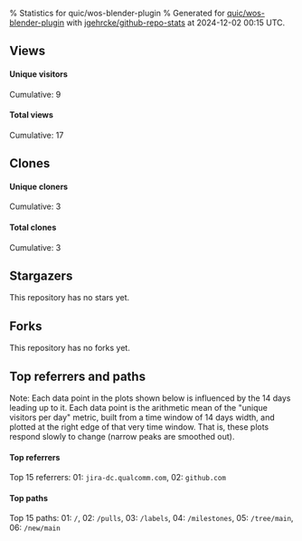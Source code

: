 % Statistics for quic/wos-blender-plugin
% Generated for [quic/wos-blender-plugin](https://github.com/quic/wos-blender-plugin) with [jgehrcke/github-repo-stats](https://github.com/jgehrcke/github-repo-stats) at 2024-12-02 00:15 UTC.


## Views

#### Unique visitors
<div id="chart_views_unique" class="full-width-chart"></div>

Cumulative: 9

#### Total views
<div id="chart_views_total" class="full-width-chart"></div>

Cumulative: 17

<div class="pagebreak-for-print"> </div>

## Clones

#### Unique cloners
<div id="chart_clones_unique" class="full-width-chart"></div>

Cumulative: 3

#### Total clones
<div id="chart_clones_total" class="full-width-chart"></div>

Cumulative: 3



<div class="pagebreak-for-print"> </div>



## Stargazers

This repository has no stars yet.



## Forks

This repository has no forks yet.



<div class="pagebreak-for-print"> </div>



## Top referrers and paths


Note: Each data point in the plots shown below is influenced by the 14 days
leading up to it. Each data point is the arithmetic mean of the "unique
visitors per day" metric, built from a time window of 14 days width, and
plotted at the right edge of that very time window. That is, these plots
respond slowly to change (narrow peaks are smoothed out).




#### Top referrers


<div id="chart_referrers_top_n_alltime" class="full-width-chart"></div>

Top 15 referrers: 01: `jira-dc.qualcomm.com`, 02: `github.com`





#### Top paths


<div id="chart_paths_top_n_alltime" class="full-width-chart"></div>

Top 15 paths: 01: `/`, 02: `/pulls`, 03: `/labels`, 04: `/milestones`, 05: `/tree/main`, 06: `/new/main`


<script type="text/javascript">
    vegaEmbed('#chart_views_unique', {"$schema": "https://vega.github.io/schema/vega-lite/v4.17.0.json", "config": {"arc": {"fill": "#1b1e23"}, "area": {"fill": "#1b1e23"}, "axisBottom": {"domainColor": "#a9b4c4", "gridColor": "#a9b4c4", "labelColor": "#1b1e23", "labelFont": "relative-mono-11-pitch-pro, Menlo, monospace", "tickColor": "#a9b4c4", "titleColor": "#1b1e23", "titleFont": "relative-mono-11-pitch-pro, Menlo, monospace"}, "axisLeft": {"domainColor": "#a9b4c4", "gridColor": "#a9b4c4", "labelColor": "#1b1e23", "labelFont": "relative-mono-11-pitch-pro, Menlo, monospace", "tickColor": "#a9b4c4", "titleColor": "#1b1e23", "titleFont": "relative-mono-11-pitch-pro, Menlo, monospace"}, "axisX": {"grid": false}, "axisY": {"grid": false, "labelBound": true}, "background": "#FFFFFF", "group": {"fill": "#FFFFFF"}, "header": {"fontWeight": 400, "labelFont": "relative-mono-11-pitch-pro, Menlo, monospace", "titleFont": "relative-mono-11-pitch-pro, Menlo, monospace"}, "legend": {"labelFont": "relative-mono-11-pitch-pro, Menlo, monospace", "symbolSize": 200, "symbolType": "circle", "titleFont": "relative-mono-11-pitch-pro, Menlo, monospace"}, "line": {"color": "#1b1e23", "stroke": "#1b1e23"}, "path": {"stroke": "#1b1e23"}, "point": {"color": "#1b1e23", "cursor": "pointer", "filled": true, "size": 20}, "range": {"category": ["#85a2f7", "#ea9755", "#7eb36a", "#f07071", "#bc85d9", "#e587b6", "#a9b4c4", "#d4c05e", "#64b9c4"]}, "style": {"bar": {"fill": "#1b1e23"}, "text": {"font": "relative-mono-11-pitch-pro, Menlo, monospace", "fontWeight": 400}}, "symbol": {"shape": "circle"}, "title": {"anchor": "start", "font": "relative-mono-11-pitch-pro, Menlo, monospace", "fontWeight": 400}, "trail": {"color": "#1b1e23", "stroke": "#1b1e23"}, "view": {"stroke": null}}, "data": {"name": "data-b04eac9205d1291d57001f5cd63d0b4f"}, "datasets": {"data-b04eac9205d1291d57001f5cd63d0b4f": [{"time": "2024-11-19T00:00:00+00:00", "views_total": 15, "views_unique": 8}, {"time": "2024-11-20T00:00:00+00:00", "views_total": 2, "views_unique": 1}, {"time": "2024-11-21T00:00:00+00:00", "views_total": 0, "views_unique": 0}, {"time": "2024-11-29T00:00:00+00:00", "views_total": 0, "views_unique": 0}]}, "encoding": {"tooltip": [{"field": "views_unique", "format": ".1f", "title": "views (u)", "type": "quantitative"}, {"field": "time", "format": "%B %e, %Y", "title": "date", "type": "temporal"}], "x": {"axis": {"labelAngle": 25}, "field": "time", "scale": {"domain": ["2024-11-19", "2024-11-29"]}, "timeUnit": "yearmonthdate", "title": "date", "type": "temporal"}, "y": {"axis": {}, "field": "views_unique", "scale": {"domain": [0, 8.8], "type": "linear", "zero": true}, "title": "unique views per day", "type": "quantitative"}}, "height": 200, "mark": {"point": true, "type": "line"}, "padding": 10, "width": "container"}, {"actions": false, "renderer": "svg"}).catch(console.error);
vegaEmbed('#chart_views_total', {"$schema": "https://vega.github.io/schema/vega-lite/v4.17.0.json", "config": {"arc": {"fill": "#1b1e23"}, "area": {"fill": "#1b1e23"}, "axisBottom": {"domainColor": "#a9b4c4", "gridColor": "#a9b4c4", "labelColor": "#1b1e23", "labelFont": "relative-mono-11-pitch-pro, Menlo, monospace", "tickColor": "#a9b4c4", "titleColor": "#1b1e23", "titleFont": "relative-mono-11-pitch-pro, Menlo, monospace"}, "axisLeft": {"domainColor": "#a9b4c4", "gridColor": "#a9b4c4", "labelColor": "#1b1e23", "labelFont": "relative-mono-11-pitch-pro, Menlo, monospace", "tickColor": "#a9b4c4", "titleColor": "#1b1e23", "titleFont": "relative-mono-11-pitch-pro, Menlo, monospace"}, "axisX": {"grid": false}, "axisY": {"grid": false, "labelBound": true}, "background": "#FFFFFF", "group": {"fill": "#FFFFFF"}, "header": {"fontWeight": 400, "labelFont": "relative-mono-11-pitch-pro, Menlo, monospace", "titleFont": "relative-mono-11-pitch-pro, Menlo, monospace"}, "legend": {"labelFont": "relative-mono-11-pitch-pro, Menlo, monospace", "symbolSize": 200, "symbolType": "circle", "titleFont": "relative-mono-11-pitch-pro, Menlo, monospace"}, "line": {"color": "#1b1e23", "stroke": "#1b1e23"}, "path": {"stroke": "#1b1e23"}, "point": {"color": "#1b1e23", "cursor": "pointer", "filled": true, "size": 20}, "range": {"category": ["#85a2f7", "#ea9755", "#7eb36a", "#f07071", "#bc85d9", "#e587b6", "#a9b4c4", "#d4c05e", "#64b9c4"]}, "style": {"bar": {"fill": "#1b1e23"}, "text": {"font": "relative-mono-11-pitch-pro, Menlo, monospace", "fontWeight": 400}}, "symbol": {"shape": "circle"}, "title": {"anchor": "start", "font": "relative-mono-11-pitch-pro, Menlo, monospace", "fontWeight": 400}, "trail": {"color": "#1b1e23", "stroke": "#1b1e23"}, "view": {"stroke": null}}, "data": {"name": "data-b04eac9205d1291d57001f5cd63d0b4f"}, "datasets": {"data-b04eac9205d1291d57001f5cd63d0b4f": [{"time": "2024-11-19T00:00:00+00:00", "views_total": 15, "views_unique": 8}, {"time": "2024-11-20T00:00:00+00:00", "views_total": 2, "views_unique": 1}, {"time": "2024-11-21T00:00:00+00:00", "views_total": 0, "views_unique": 0}, {"time": "2024-11-29T00:00:00+00:00", "views_total": 0, "views_unique": 0}]}, "encoding": {"tooltip": [{"field": "views_total", "format": ".1f", "title": "views (t)", "type": "quantitative"}, {"field": "time", "format": "%B %e, %Y", "title": "date", "type": "temporal"}], "x": {"axis": {"labelAngle": 25}, "field": "time", "scale": {"domain": ["2024-11-19", "2024-11-29"]}, "timeUnit": "yearmonthdate", "title": "date", "type": "temporal"}, "y": {"axis": {}, "field": "views_total", "scale": {"domain": [0, 16.5], "type": "linear", "zero": true}, "title": "total views per day", "type": "quantitative"}}, "height": 200, "mark": {"point": true, "type": "line"}, "padding": 10, "width": "container"}, {"actions": false, "renderer": "svg"}).catch(console.error);
vegaEmbed('#chart_clones_unique', {"$schema": "https://vega.github.io/schema/vega-lite/v4.17.0.json", "config": {"arc": {"fill": "#1b1e23"}, "area": {"fill": "#1b1e23"}, "axisBottom": {"domainColor": "#a9b4c4", "gridColor": "#a9b4c4", "labelColor": "#1b1e23", "labelFont": "relative-mono-11-pitch-pro, Menlo, monospace", "tickColor": "#a9b4c4", "titleColor": "#1b1e23", "titleFont": "relative-mono-11-pitch-pro, Menlo, monospace"}, "axisLeft": {"domainColor": "#a9b4c4", "gridColor": "#a9b4c4", "labelColor": "#1b1e23", "labelFont": "relative-mono-11-pitch-pro, Menlo, monospace", "tickColor": "#a9b4c4", "titleColor": "#1b1e23", "titleFont": "relative-mono-11-pitch-pro, Menlo, monospace"}, "axisX": {"grid": false}, "axisY": {"grid": false, "labelBound": true}, "background": "#FFFFFF", "group": {"fill": "#FFFFFF"}, "header": {"fontWeight": 400, "labelFont": "relative-mono-11-pitch-pro, Menlo, monospace", "titleFont": "relative-mono-11-pitch-pro, Menlo, monospace"}, "legend": {"labelFont": "relative-mono-11-pitch-pro, Menlo, monospace", "symbolSize": 200, "symbolType": "circle", "titleFont": "relative-mono-11-pitch-pro, Menlo, monospace"}, "line": {"color": "#1b1e23", "stroke": "#1b1e23"}, "path": {"stroke": "#1b1e23"}, "point": {"color": "#1b1e23", "cursor": "pointer", "filled": true, "size": 20}, "range": {"category": ["#85a2f7", "#ea9755", "#7eb36a", "#f07071", "#bc85d9", "#e587b6", "#a9b4c4", "#d4c05e", "#64b9c4"]}, "style": {"bar": {"fill": "#1b1e23"}, "text": {"font": "relative-mono-11-pitch-pro, Menlo, monospace", "fontWeight": 400}}, "symbol": {"shape": "circle"}, "title": {"anchor": "start", "font": "relative-mono-11-pitch-pro, Menlo, monospace", "fontWeight": 400}, "trail": {"color": "#1b1e23", "stroke": "#1b1e23"}, "view": {"stroke": null}}, "data": {"name": "data-068ee5a3c983fb7cde6e0d8f8d027d40"}, "datasets": {"data-068ee5a3c983fb7cde6e0d8f8d027d40": [{"clones_total": 1, "clones_unique": 1, "time": "2024-11-19T00:00:00+00:00"}, {"clones_total": 0, "clones_unique": 0, "time": "2024-11-20T00:00:00+00:00"}, {"clones_total": 1, "clones_unique": 1, "time": "2024-11-21T00:00:00+00:00"}, {"clones_total": 1, "clones_unique": 1, "time": "2024-11-29T00:00:00+00:00"}]}, "encoding": {"tooltip": [{"field": "clones_unique", "format": ".1f", "title": "clones (u)", "type": "quantitative"}, {"field": "time", "format": "%B %e, %Y", "title": "date", "type": "temporal"}], "x": {"axis": {"labelAngle": 25}, "field": "time", "scale": {"domain": ["2024-11-19", "2024-11-29"]}, "timeUnit": "yearmonthdate", "title": "date", "type": "temporal"}, "y": {"axis": {}, "field": "clones_unique", "scale": {"domain": [0, 1.1], "type": "linear", "zero": true}, "title": "unique clones per day", "type": "quantitative"}}, "height": 200, "mark": {"point": true, "type": "line"}, "padding": 10, "width": "container"}, {"actions": false, "renderer": "svg"}).catch(console.error);
vegaEmbed('#chart_clones_total', {"$schema": "https://vega.github.io/schema/vega-lite/v4.17.0.json", "config": {"arc": {"fill": "#1b1e23"}, "area": {"fill": "#1b1e23"}, "axisBottom": {"domainColor": "#a9b4c4", "gridColor": "#a9b4c4", "labelColor": "#1b1e23", "labelFont": "relative-mono-11-pitch-pro, Menlo, monospace", "tickColor": "#a9b4c4", "titleColor": "#1b1e23", "titleFont": "relative-mono-11-pitch-pro, Menlo, monospace"}, "axisLeft": {"domainColor": "#a9b4c4", "gridColor": "#a9b4c4", "labelColor": "#1b1e23", "labelFont": "relative-mono-11-pitch-pro, Menlo, monospace", "tickColor": "#a9b4c4", "titleColor": "#1b1e23", "titleFont": "relative-mono-11-pitch-pro, Menlo, monospace"}, "axisX": {"grid": false}, "axisY": {"grid": false, "labelBound": true}, "background": "#FFFFFF", "group": {"fill": "#FFFFFF"}, "header": {"fontWeight": 400, "labelFont": "relative-mono-11-pitch-pro, Menlo, monospace", "titleFont": "relative-mono-11-pitch-pro, Menlo, monospace"}, "legend": {"labelFont": "relative-mono-11-pitch-pro, Menlo, monospace", "symbolSize": 200, "symbolType": "circle", "titleFont": "relative-mono-11-pitch-pro, Menlo, monospace"}, "line": {"color": "#1b1e23", "stroke": "#1b1e23"}, "path": {"stroke": "#1b1e23"}, "point": {"color": "#1b1e23", "cursor": "pointer", "filled": true, "size": 20}, "range": {"category": ["#85a2f7", "#ea9755", "#7eb36a", "#f07071", "#bc85d9", "#e587b6", "#a9b4c4", "#d4c05e", "#64b9c4"]}, "style": {"bar": {"fill": "#1b1e23"}, "text": {"font": "relative-mono-11-pitch-pro, Menlo, monospace", "fontWeight": 400}}, "symbol": {"shape": "circle"}, "title": {"anchor": "start", "font": "relative-mono-11-pitch-pro, Menlo, monospace", "fontWeight": 400}, "trail": {"color": "#1b1e23", "stroke": "#1b1e23"}, "view": {"stroke": null}}, "data": {"name": "data-068ee5a3c983fb7cde6e0d8f8d027d40"}, "datasets": {"data-068ee5a3c983fb7cde6e0d8f8d027d40": [{"clones_total": 1, "clones_unique": 1, "time": "2024-11-19T00:00:00+00:00"}, {"clones_total": 0, "clones_unique": 0, "time": "2024-11-20T00:00:00+00:00"}, {"clones_total": 1, "clones_unique": 1, "time": "2024-11-21T00:00:00+00:00"}, {"clones_total": 1, "clones_unique": 1, "time": "2024-11-29T00:00:00+00:00"}]}, "encoding": {"tooltip": [{"field": "clones_total", "format": ".1f", "title": "clones (t)", "type": "quantitative"}, {"field": "time", "format": "%B %e, %Y", "title": "date", "type": "temporal"}], "x": {"axis": {"labelAngle": 25}, "field": "time", "scale": {"domain": ["2024-11-19", "2024-11-29"]}, "timeUnit": "yearmonthdate", "title": "date", "type": "temporal"}, "y": {"axis": {}, "field": "clones_total", "scale": {"domain": [0, 1.1], "type": "linear", "zero": true}, "title": "total clones per day", "type": "quantitative"}}, "height": 200, "mark": {"point": true, "type": "line"}, "padding": 10, "width": "container"}, {"actions": false, "renderer": "svg"}).catch(console.error);
vegaEmbed('#chart_referrers_top_n_alltime', {"$schema": "https://vega.github.io/schema/vega-lite/v4.17.0.json", "config": {"arc": {"fill": "#1b1e23"}, "area": {"fill": "#1b1e23"}, "axisBottom": {"domainColor": "#a9b4c4", "gridColor": "#a9b4c4", "labelColor": "#1b1e23", "labelFont": "relative-mono-11-pitch-pro, Menlo, monospace", "tickColor": "#a9b4c4", "titleColor": "#1b1e23", "titleFont": "relative-mono-11-pitch-pro, Menlo, monospace"}, "axisLeft": {"domainColor": "#a9b4c4", "gridColor": "#a9b4c4", "labelColor": "#1b1e23", "labelFont": "relative-mono-11-pitch-pro, Menlo, monospace", "tickColor": "#a9b4c4", "titleColor": "#1b1e23", "titleFont": "relative-mono-11-pitch-pro, Menlo, monospace"}, "axisX": {"grid": false}, "axisY": {"grid": false}, "background": "#FFFFFF", "group": {"fill": "#FFFFFF"}, "header": {"fontWeight": 400, "labelFont": "relative-mono-11-pitch-pro, Menlo, monospace", "titleFont": "relative-mono-11-pitch-pro, Menlo, monospace"}, "legend": {"labelFont": "relative-mono-11-pitch-pro, Menlo, monospace", "symbolSize": 200, "symbolType": "circle", "titleFont": "relative-mono-11-pitch-pro, Menlo, monospace"}, "line": {"color": "#1b1e23", "stroke": "#1b1e23"}, "path": {"stroke": "#1b1e23"}, "point": {"color": "#1b1e23", "cursor": "pointer", "filled": true, "size": 30}, "range": {"category": ["#85a2f7", "#ea9755", "#7eb36a", "#f07071", "#bc85d9", "#e587b6", "#a9b4c4", "#d4c05e", "#64b9c4"]}, "style": {"bar": {"fill": "#1b1e23"}, "text": {"font": "relative-mono-11-pitch-pro, Menlo, monospace", "fontWeight": 400}}, "symbol": {"shape": "circle"}, "title": {"anchor": "start", "font": "relative-mono-11-pitch-pro, Menlo, monospace", "fontWeight": 400}, "trail": {"color": "#1b1e23", "stroke": "#1b1e23"}, "view": {"stroke": null}}, "data": {"name": "data-b0e13fb448c46363f481818dae690912"}, "datasets": {"data-b0e13fb448c46363f481818dae690912": [{"referrer": "jira-dc.qualcomm.com", "time": "2024-11-21T00:00:00+00:00", "views_unique": 2, "views_unique_norm": 0.14285714285714285}, {"referrer": "jira-dc.qualcomm.com", "time": "2024-11-22T00:00:00+00:00", "views_unique": 2, "views_unique_norm": 0.14285714285714285}, {"referrer": "jira-dc.qualcomm.com", "time": "2024-11-23T00:00:00+00:00", "views_unique": 2, "views_unique_norm": 0.14285714285714285}, {"referrer": "jira-dc.qualcomm.com", "time": "2024-11-24T00:00:00+00:00", "views_unique": 2, "views_unique_norm": 0.14285714285714285}, {"referrer": "jira-dc.qualcomm.com", "time": "2024-11-25T00:00:00+00:00", "views_unique": 2, "views_unique_norm": 0.14285714285714285}, {"referrer": "jira-dc.qualcomm.com", "time": "2024-11-26T00:00:00+00:00", "views_unique": 2, "views_unique_norm": 0.14285714285714285}, {"referrer": "jira-dc.qualcomm.com", "time": "2024-11-27T00:00:00+00:00", "views_unique": 2, "views_unique_norm": 0.14285714285714285}, {"referrer": "jira-dc.qualcomm.com", "time": "2024-11-28T00:00:00+00:00", "views_unique": 2, "views_unique_norm": 0.14285714285714285}, {"referrer": "jira-dc.qualcomm.com", "time": "2024-11-29T00:00:00+00:00", "views_unique": 2, "views_unique_norm": 0.14285714285714285}, {"referrer": "jira-dc.qualcomm.com", "time": "2024-11-30T00:00:00+00:00", "views_unique": 2, "views_unique_norm": 0.14285714285714285}, {"referrer": "jira-dc.qualcomm.com", "time": "2024-12-01T00:00:00+00:00", "views_unique": 2, "views_unique_norm": 0.14285714285714285}, {"referrer": "jira-dc.qualcomm.com", "time": "2024-12-02T00:00:00+00:00", "views_unique": 2, "views_unique_norm": 0.14285714285714285}, {"referrer": "github.com", "time": "2024-11-21T00:00:00+00:00", "views_unique": 2, "views_unique_norm": 0.14285714285714285}, {"referrer": "github.com", "time": "2024-11-22T00:00:00+00:00", "views_unique": 2, "views_unique_norm": 0.14285714285714285}, {"referrer": "github.com", "time": "2024-11-23T00:00:00+00:00", "views_unique": 2, "views_unique_norm": 0.14285714285714285}, {"referrer": "github.com", "time": "2024-11-24T00:00:00+00:00", "views_unique": 2, "views_unique_norm": 0.14285714285714285}, {"referrer": "github.com", "time": "2024-11-25T00:00:00+00:00", "views_unique": 2, "views_unique_norm": 0.14285714285714285}, {"referrer": "github.com", "time": "2024-11-26T00:00:00+00:00", "views_unique": 2, "views_unique_norm": 0.14285714285714285}, {"referrer": "github.com", "time": "2024-11-27T00:00:00+00:00", "views_unique": 2, "views_unique_norm": 0.14285714285714285}, {"referrer": "github.com", "time": "2024-11-28T00:00:00+00:00", "views_unique": 2, "views_unique_norm": 0.14285714285714285}, {"referrer": "github.com", "time": "2024-11-29T00:00:00+00:00", "views_unique": 2, "views_unique_norm": 0.14285714285714285}, {"referrer": "github.com", "time": "2024-11-30T00:00:00+00:00", "views_unique": 2, "views_unique_norm": 0.14285714285714285}, {"referrer": "github.com", "time": "2024-12-01T00:00:00+00:00", "views_unique": 2, "views_unique_norm": 0.14285714285714285}, {"referrer": "github.com", "time": "2024-12-02T00:00:00+00:00", "views_unique": 2, "views_unique_norm": 0.14285714285714285}]}, "encoding": {"color": {"field": "referrer", "legend": {"direction": "vertical", "orient": "top", "title": "Legend:"}, "sort": {"field": "order"}, "type": "nominal"}, "tooltip": [{"field": "referrer", "type": "nominal"}, {"field": "views_unique_norm", "format": ".2f", "title": "views (14d mean)", "type": "quantitative"}, {"field": "time", "format": "%B %e, %Y", "title": "date", "type": "temporal"}], "x": {"axis": {"labelAngle": 25}, "field": "time", "scale": {"domain": ["2024-11-19", "2024-11-29"]}, "timeUnit": "yearmonthdate", "title": "date", "type": "temporal"}, "y": {"field": "views_unique_norm", "scale": {"domain": [0, 0.15714285714285714], "type": "linear", "zero": true}, "title": "unique visitors per day (mean from last 14 days)", "type": "quantitative"}}, "height": 300, "mark": {"point": true, "type": "line"}, "padding": 10, "width": "container"}, {"actions": false, "renderer": "svg"}).catch(console.error);
vegaEmbed('#chart_paths_top_n_alltime', {"$schema": "https://vega.github.io/schema/vega-lite/v4.17.0.json", "config": {"arc": {"fill": "#1b1e23"}, "area": {"fill": "#1b1e23"}, "axisBottom": {"domainColor": "#a9b4c4", "gridColor": "#a9b4c4", "labelColor": "#1b1e23", "labelFont": "relative-mono-11-pitch-pro, Menlo, monospace", "tickColor": "#a9b4c4", "titleColor": "#1b1e23", "titleFont": "relative-mono-11-pitch-pro, Menlo, monospace"}, "axisLeft": {"domainColor": "#a9b4c4", "gridColor": "#a9b4c4", "labelColor": "#1b1e23", "labelFont": "relative-mono-11-pitch-pro, Menlo, monospace", "tickColor": "#a9b4c4", "titleColor": "#1b1e23", "titleFont": "relative-mono-11-pitch-pro, Menlo, monospace"}, "axisX": {"grid": false}, "axisY": {"grid": false}, "background": "#FFFFFF", "group": {"fill": "#FFFFFF"}, "header": {"fontWeight": 400, "labelFont": "relative-mono-11-pitch-pro, Menlo, monospace", "titleFont": "relative-mono-11-pitch-pro, Menlo, monospace"}, "legend": {"labelFont": "relative-mono-11-pitch-pro, Menlo, monospace", "symbolSize": 200, "symbolType": "circle", "titleFont": "relative-mono-11-pitch-pro, Menlo, monospace"}, "line": {"color": "#1b1e23", "stroke": "#1b1e23"}, "path": {"stroke": "#1b1e23"}, "point": {"color": "#1b1e23", "cursor": "pointer", "filled": true, "size": 30}, "range": {"category": ["#85a2f7", "#ea9755", "#7eb36a", "#f07071", "#bc85d9", "#e587b6", "#a9b4c4", "#d4c05e", "#64b9c4"]}, "style": {"bar": {"fill": "#1b1e23"}, "text": {"font": "relative-mono-11-pitch-pro, Menlo, monospace", "fontWeight": 400}}, "symbol": {"shape": "circle"}, "title": {"anchor": "start", "font": "relative-mono-11-pitch-pro, Menlo, monospace", "fontWeight": 400}, "trail": {"color": "#1b1e23", "stroke": "#1b1e23"}, "view": {"stroke": null}}, "data": {"name": "data-38de6089f327a97d7bf7698832f1f53e"}, "datasets": {"data-38de6089f327a97d7bf7698832f1f53e": [{"path": "/", "time": "2024-11-21T00:00:00+00:00", "views_unique": 5, "views_unique_norm": 0.35714285714285715}, {"path": "/", "time": "2024-11-22T00:00:00+00:00", "views_unique": 5, "views_unique_norm": 0.35714285714285715}, {"path": "/", "time": "2024-11-23T00:00:00+00:00", "views_unique": 5, "views_unique_norm": 0.35714285714285715}, {"path": "/", "time": "2024-11-24T00:00:00+00:00", "views_unique": 5, "views_unique_norm": 0.35714285714285715}, {"path": "/", "time": "2024-11-25T00:00:00+00:00", "views_unique": 5, "views_unique_norm": 0.35714285714285715}, {"path": "/", "time": "2024-11-26T00:00:00+00:00", "views_unique": 5, "views_unique_norm": 0.35714285714285715}, {"path": "/", "time": "2024-11-27T00:00:00+00:00", "views_unique": 5, "views_unique_norm": 0.35714285714285715}, {"path": "/", "time": "2024-11-28T00:00:00+00:00", "views_unique": 5, "views_unique_norm": 0.35714285714285715}, {"path": "/", "time": "2024-11-29T00:00:00+00:00", "views_unique": 5, "views_unique_norm": 0.35714285714285715}, {"path": "/", "time": "2024-11-30T00:00:00+00:00", "views_unique": 5, "views_unique_norm": 0.35714285714285715}, {"path": "/", "time": "2024-12-01T00:00:00+00:00", "views_unique": 5, "views_unique_norm": 0.35714285714285715}, {"path": "/", "time": "2024-12-02T00:00:00+00:00", "views_unique": 5, "views_unique_norm": 0.35714285714285715}, {"path": "/pulls", "time": "2024-11-21T00:00:00+00:00", "views_unique": 1, "views_unique_norm": 0.07142857142857142}, {"path": "/pulls", "time": "2024-11-22T00:00:00+00:00", "views_unique": 1, "views_unique_norm": 0.07142857142857142}, {"path": "/pulls", "time": "2024-11-23T00:00:00+00:00", "views_unique": 1, "views_unique_norm": 0.07142857142857142}, {"path": "/pulls", "time": "2024-11-24T00:00:00+00:00", "views_unique": 1, "views_unique_norm": 0.07142857142857142}, {"path": "/pulls", "time": "2024-11-25T00:00:00+00:00", "views_unique": 1, "views_unique_norm": 0.07142857142857142}, {"path": "/pulls", "time": "2024-11-26T00:00:00+00:00", "views_unique": 1, "views_unique_norm": 0.07142857142857142}, {"path": "/pulls", "time": "2024-11-27T00:00:00+00:00", "views_unique": 1, "views_unique_norm": 0.07142857142857142}, {"path": "/pulls", "time": "2024-11-28T00:00:00+00:00", "views_unique": 1, "views_unique_norm": 0.07142857142857142}, {"path": "/pulls", "time": "2024-11-29T00:00:00+00:00", "views_unique": 1, "views_unique_norm": 0.07142857142857142}, {"path": "/pulls", "time": "2024-11-30T00:00:00+00:00", "views_unique": 1, "views_unique_norm": 0.07142857142857142}, {"path": "/pulls", "time": "2024-12-01T00:00:00+00:00", "views_unique": 1, "views_unique_norm": 0.07142857142857142}, {"path": "/pulls", "time": "2024-12-02T00:00:00+00:00", "views_unique": 1, "views_unique_norm": 0.07142857142857142}, {"path": "/labels", "time": "2024-11-21T00:00:00+00:00", "views_unique": 1, "views_unique_norm": 0.07142857142857142}, {"path": "/labels", "time": "2024-11-22T00:00:00+00:00", "views_unique": 1, "views_unique_norm": 0.07142857142857142}, {"path": "/labels", "time": "2024-11-23T00:00:00+00:00", "views_unique": 1, "views_unique_norm": 0.07142857142857142}, {"path": "/labels", "time": "2024-11-24T00:00:00+00:00", "views_unique": 1, "views_unique_norm": 0.07142857142857142}, {"path": "/labels", "time": "2024-11-25T00:00:00+00:00", "views_unique": 1, "views_unique_norm": 0.07142857142857142}, {"path": "/labels", "time": "2024-11-26T00:00:00+00:00", "views_unique": 1, "views_unique_norm": 0.07142857142857142}, {"path": "/labels", "time": "2024-11-27T00:00:00+00:00", "views_unique": 1, "views_unique_norm": 0.07142857142857142}, {"path": "/labels", "time": "2024-11-28T00:00:00+00:00", "views_unique": 1, "views_unique_norm": 0.07142857142857142}, {"path": "/labels", "time": "2024-11-29T00:00:00+00:00", "views_unique": 1, "views_unique_norm": 0.07142857142857142}, {"path": "/labels", "time": "2024-11-30T00:00:00+00:00", "views_unique": 1, "views_unique_norm": 0.07142857142857142}, {"path": "/labels", "time": "2024-12-01T00:00:00+00:00", "views_unique": 1, "views_unique_norm": 0.07142857142857142}, {"path": "/labels", "time": "2024-12-02T00:00:00+00:00", "views_unique": 1, "views_unique_norm": 0.07142857142857142}, {"path": "/milestones", "time": "2024-11-21T00:00:00+00:00", "views_unique": 1, "views_unique_norm": 0.07142857142857142}, {"path": "/milestones", "time": "2024-11-22T00:00:00+00:00", "views_unique": 1, "views_unique_norm": 0.07142857142857142}, {"path": "/milestones", "time": "2024-11-23T00:00:00+00:00", "views_unique": 1, "views_unique_norm": 0.07142857142857142}, {"path": "/milestones", "time": "2024-11-24T00:00:00+00:00", "views_unique": 1, "views_unique_norm": 0.07142857142857142}, {"path": "/milestones", "time": "2024-11-25T00:00:00+00:00", "views_unique": 1, "views_unique_norm": 0.07142857142857142}, {"path": "/milestones", "time": "2024-11-26T00:00:00+00:00", "views_unique": 1, "views_unique_norm": 0.07142857142857142}, {"path": "/milestones", "time": "2024-11-27T00:00:00+00:00", "views_unique": 1, "views_unique_norm": 0.07142857142857142}, {"path": "/milestones", "time": "2024-11-28T00:00:00+00:00", "views_unique": 1, "views_unique_norm": 0.07142857142857142}, {"path": "/milestones", "time": "2024-11-29T00:00:00+00:00", "views_unique": 1, "views_unique_norm": 0.07142857142857142}, {"path": "/milestones", "time": "2024-11-30T00:00:00+00:00", "views_unique": 1, "views_unique_norm": 0.07142857142857142}, {"path": "/milestones", "time": "2024-12-01T00:00:00+00:00", "views_unique": 1, "views_unique_norm": 0.07142857142857142}, {"path": "/milestones", "time": "2024-12-02T00:00:00+00:00", "views_unique": 1, "views_unique_norm": 0.07142857142857142}, {"path": "/tree/main", "time": "2024-11-21T00:00:00+00:00", "views_unique": 1, "views_unique_norm": 0.07142857142857142}, {"path": "/tree/main", "time": "2024-11-22T00:00:00+00:00", "views_unique": 1, "views_unique_norm": 0.07142857142857142}, {"path": "/tree/main", "time": "2024-11-23T00:00:00+00:00", "views_unique": 1, "views_unique_norm": 0.07142857142857142}, {"path": "/tree/main", "time": "2024-11-24T00:00:00+00:00", "views_unique": 1, "views_unique_norm": 0.07142857142857142}, {"path": "/tree/main", "time": "2024-11-25T00:00:00+00:00", "views_unique": 1, "views_unique_norm": 0.07142857142857142}, {"path": "/tree/main", "time": "2024-11-26T00:00:00+00:00", "views_unique": 1, "views_unique_norm": 0.07142857142857142}, {"path": "/tree/main", "time": "2024-11-27T00:00:00+00:00", "views_unique": 1, "views_unique_norm": 0.07142857142857142}, {"path": "/tree/main", "time": "2024-11-28T00:00:00+00:00", "views_unique": 1, "views_unique_norm": 0.07142857142857142}, {"path": "/tree/main", "time": "2024-11-29T00:00:00+00:00", "views_unique": 1, "views_unique_norm": 0.07142857142857142}, {"path": "/tree/main", "time": "2024-11-30T00:00:00+00:00", "views_unique": 1, "views_unique_norm": 0.07142857142857142}, {"path": "/tree/main", "time": "2024-12-01T00:00:00+00:00", "views_unique": 1, "views_unique_norm": 0.07142857142857142}, {"path": "/tree/main", "time": "2024-12-02T00:00:00+00:00", "views_unique": 1, "views_unique_norm": 0.07142857142857142}, {"path": "/new/main", "time": "2024-11-21T00:00:00+00:00", "views_unique": 1, "views_unique_norm": 0.07142857142857142}, {"path": "/new/main", "time": "2024-11-22T00:00:00+00:00", "views_unique": 1, "views_unique_norm": 0.07142857142857142}, {"path": "/new/main", "time": "2024-11-23T00:00:00+00:00", "views_unique": 1, "views_unique_norm": 0.07142857142857142}, {"path": "/new/main", "time": "2024-11-24T00:00:00+00:00", "views_unique": 1, "views_unique_norm": 0.07142857142857142}, {"path": "/new/main", "time": "2024-11-25T00:00:00+00:00", "views_unique": 1, "views_unique_norm": 0.07142857142857142}, {"path": "/new/main", "time": "2024-11-26T00:00:00+00:00", "views_unique": 1, "views_unique_norm": 0.07142857142857142}, {"path": "/new/main", "time": "2024-11-27T00:00:00+00:00", "views_unique": 1, "views_unique_norm": 0.07142857142857142}, {"path": "/new/main", "time": "2024-11-28T00:00:00+00:00", "views_unique": 1, "views_unique_norm": 0.07142857142857142}, {"path": "/new/main", "time": "2024-11-29T00:00:00+00:00", "views_unique": 1, "views_unique_norm": 0.07142857142857142}, {"path": "/new/main", "time": "2024-11-30T00:00:00+00:00", "views_unique": 1, "views_unique_norm": 0.07142857142857142}, {"path": "/new/main", "time": "2024-12-01T00:00:00+00:00", "views_unique": 1, "views_unique_norm": 0.07142857142857142}, {"path": "/new/main", "time": "2024-12-02T00:00:00+00:00", "views_unique": 1, "views_unique_norm": 0.07142857142857142}]}, "encoding": {"color": {"field": "path", "legend": {"direction": "vertical", "orient": "top", "title": "Legend:"}, "sort": {"field": "order"}, "type": "nominal"}, "tooltip": [{"field": "path", "type": "nominal"}, {"field": "views_unique_norm", "format": ".2f", "title": "views (14d mean)", "type": "quantitative"}, {"field": "time", "format": "%B %e, %Y", "title": "date", "type": "temporal"}], "x": {"axis": {"labelAngle": 25}, "field": "time", "scale": {"domain": ["2024-11-19", "2024-11-29"]}, "timeUnit": "yearmonthdate", "title": "date", "type": "temporal"}, "y": {"field": "views_unique_norm", "scale": {"domain": [0, 0.3928571428571429], "type": "linear", "zero": true}, "title": "unique visitors per day (mean from last 14 days)", "type": "quantitative"}}, "height": 300, "mark": {"point": true, "type": "line"}, "padding": 10, "width": "container"}, {"actions": false, "renderer": "svg"}).catch(console.error);
    </script>
